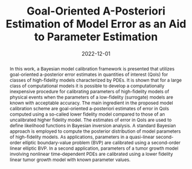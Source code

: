 ---
title: "Goal-Oriented A-Posteriori Estimation of Model Error as an Aid to Parameter Estimation"

authors:
- admin
- "J. Tinsley Oden"
author_notes:
- "Corresponding author"
date: "2022-12-01"
doi: "10.1016/j.jcp.2022.111575"

# Schedule page publish date (NOT publication's date).
publishDate: "2022-12-01"

# Publication type.
publication_types: ["article-journal"]

# Publication name and optional abbreviated publication name.
publication: "*Journal of Computational Physics*"
publication_short: "JCP"

abstract: "In this work, a Bayesian model calibration framework is presented that utilizes goal-oriented a-posterior error estimates in quantities of interest (QoIs) for classes of high-fidelity models characterized by PDEs. It is shown that for a large class of computational models  it is possible to develop a computationally inexpensive procedure for calibrating parameters of high-fidelity models of physical events when the parameters of a low-fidelity (surrogate) models are known with acceptable accuracy. The main ingredient in the proposed model calibration scheme are goal-oriented a-posteriori estimates of error in QoIs computed using a so-called lower fidelity model compared to those of an uncalibrated higher fidelity model. The estimates of error in QoIs are used to define likelihood functions in Bayesian inversion analysis. A standard Bayesian approach is employed to compute the posterior distribution of model parameters of high-fidelity models. As applications, parameters in a quasi-linear second-order elliptic boundary-value problem (BVP) are calibrated using a second-order linear elliptic BVP. In a second application, parameters of a tumor growth model involving nonlinear time-dependent PDEs are calibrated using a lower fidelity linear tumor growth model with known parameter values."

# Summary. An optional shortened abstract.
summary: ''

tags:
- Bayesian Inference
- Variational Formulation
- Goal-Oriented A-Posteriori Estimates
- Uncertainty Quantification
featured: true

# links:
url_pdf: ''
url_code: ''
url_source: 'https://doi.org/10.1016/j.jcp.2022.111575'
---